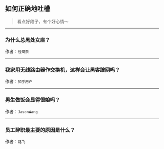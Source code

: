 ## 如何正确地吐槽

> 看点好段子，有个好心情～


 
---

### 为什么总黑处女座？

> 


作者：`怪蜀黍`

---

### 我家用无线路由器作交换机，这样会让黑客蹭网吗？

> 


作者：`知乎用户`

---

### 男生做饭会显得很娘吗？

> 


作者：`JasonWang`

---

### 员工辞职最主要的原因是什么？

> 


作者：`路飞`